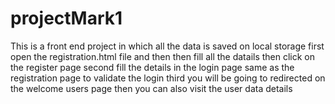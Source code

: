 # projectMark1
This is a front end project in which all the data is saved on local storage 
first open the registration.html file and then then fill all the datails then click on the register page
second fill the details in the login page same as the registration page to validate the login
third you will be going to redirected on the welcome users page
then you can also visit the user data details
